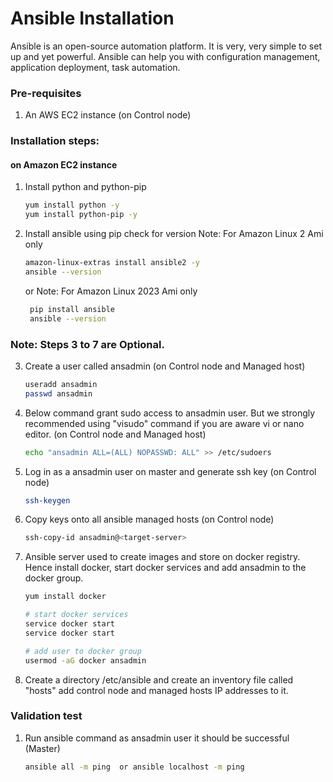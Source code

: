 # Ansible Installation

Ansible is an open-source automation platform. It is very, very simple to set up and yet powerful. Ansible can help you with configuration management, application deployment, task automation.

### Pre-requisites

1. An AWS EC2 instance (on Control node)

### Installation steps:
#### on Amazon EC2 instance

1. Install python and python-pip
   ```sh
   yum install python -y 
   yum install python-pip -y 
   ```
2. Install ansible using pip check for version
   Note: For Amazon Linux 2 Ami only
    ```sh
    amazon-linux-extras install ansible2 -y
    ansible --version
   ```
    
    or
   Note: For Amazon Linux 2023 Ami only
   ```sh
    pip install ansible
    ansible --version
   ```
### Note: Steps 3 to 7 are Optional.
3. Create a user called ansadmin (on Control node and Managed host)  
   ```sh
   useradd ansadmin
   passwd ansadmin
   ```
4. Below command grant sudo access to ansadmin user. But we strongly recommended using "visudo" command if you are aware vi or nano editor.  (on Control node and Managed host)
   ```sh
   echo "ansadmin ALL=(ALL) NOPASSWD: ALL" >> /etc/sudoers
   ```
   
5. Log in as a ansadmin user on master and generate ssh key (on Control node)
   ```sh 
   ssh-keygen
   ```
6. Copy keys onto all ansible managed hosts (on Control node)
   ```sh 
   ssh-copy-id ansadmin@<target-server>
   ```

7. Ansible server used to create images and store on docker registry. Hence install docker, start docker services and add ansadmin to the docker group. 
   ```sh
   yum install docker
   
   # start docker services 
   service docker start
   service docker start 
   
   # add user to docker group 
   usermod -aG docker ansadmin

   ```
8. Create a directory /etc/ansible and create an inventory file called "hosts" add control node and managed hosts IP addresses to it. 
 
### Validation test

   
1. Run ansible command as ansadmin user it should be successful (Master)
   ```sh 
   ansible all -m ping  or ansible localhost -m ping
   ```
